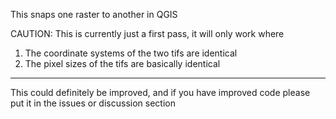 This snaps one raster to another in QGIS

CAUTION: This is currently just a first pass, it will only work where
1. The coordinate systems of the two tifs are identical
2. The pixel sizes of the tifs are basically identical

________________________________________

This could definitely be improved, and if you have improved code please put it in the issues or discussion section
